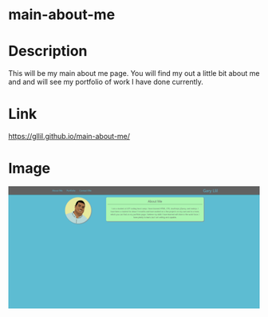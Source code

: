 # main-about-me

# Description

This will be my main about me page. You will find my out a little bit about me and and will see my portfolio of work I have done currently.

# Link

https://gllil.github.io/main-about-me/

# Image

<img src="https://github.com/gllil/main-about-me/blob/master/public/assets/UpdatedAboutMe.PNG">
